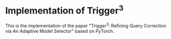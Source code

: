 # Implementation of Trigger<sup>3</sup>
This is the implementation of the paper "Trigger<sup>3</sup>: Refining Query Correction via An Adaptive Model Selector" based on PyTorch.


